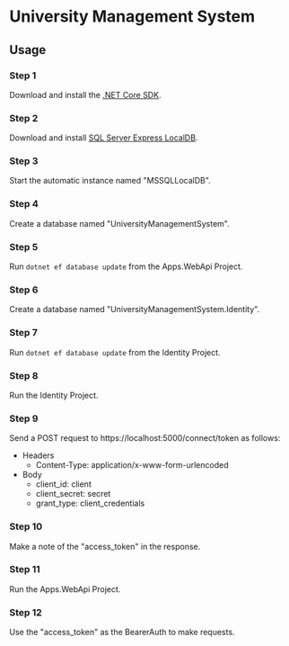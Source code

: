 # University Management System

## Usage

### Step 1

Download and install the [.NET Core SDK][dotnet-core-sdk].

### Step 2

Download and install [SQL Server Express LocalDB][sql-server].

### Step 3

Start the automatic instance named "MSSQLLocalDB".

### Step 4

Create a database named "UniversityManagementSystem".

### Step 5

Run `dotnet ef database update` from the Apps.WebApi Project.

### Step 6

Create a database named "UniversityManagementSystem.Identity".

### Step 7

Run `dotnet ef database update` from the Identity Project.

### Step 8

Run the Identity Project.

### Step 9

Send a POST request to https://localhost:5000/connect/token as follows:
* Headers
    * Content-Type: application/x-www-form-urlencoded
* Body
    * client_id: client
    * client_secret: secret
    * grant_type: client_credentials

### Step 10

Make a note of the "access_token" in the response.

### Step 11

Run the Apps.WebApi Project.

### Step 12

Use the "access_token" as the BearerAuth to make requests.

[dotnet-core-sdk]: https://dotnet.microsoft.com/download/dotnet-core/3.0
[sql-server]: https://www.microsoft.com/en-gb/sql-server/sql-server-downloads
